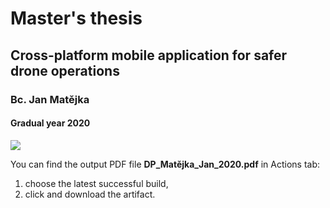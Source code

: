# Master's thesis

## Cross-platform mobile application for safer drone operations

### Bc. Jan Matějka

#### Gradual year 2020

![](https://github.com/JanMate/masters_thesis/workflows/Build_and_Release/badge.svg)

You can find the output PDF file **DP_Matějka_Jan_2020.pdf** in Actions tab:
  1) choose the latest successful build,
  2) click and download the artifact.  